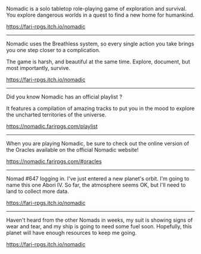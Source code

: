 Nomadic is a solo tabletop role-playing game of exploration and survival. You explore dangerous worlds in a quest to find a new home for humankind.

https://fari-rpgs.itch.io/nomadic

---

Nomadic uses the Breathless system, so every single action you take brings you one step closer to a complication.

The game is harsh, and beautiful at the same time. Explore, document, but most importantly, survive.

https://fari-rpgs.itch.io/nomadic

---

Did you know Nomadic has an official playlist ?

It features a compilation of amazing tracks to put you in the mood to explore the uncharted territories of the universe.

https://nomadic.farirpgs.com/playlist

---

When you are playing Nomadic, be sure to check out the online version of the Oracles available on the official Nomadic website!

https://nomadic.farirpgs.com/#oracles

---

Nomad #647 logging in. I've just entered a new planet's orbit. I'm going to name this one Abori IV. So far, the atmosphere seems OK, but I'll need to land to collect more data.

https://fari-rpgs.itch.io/nomadic

---

Haven't heard from the other Nomads in weeks, my suit is showing signs of wear and tear, and my ship is going to need some fuel soon. Hopefully, this planet will have enough resources to keep me going.

https://fari-rpgs.itch.io/nomadic
